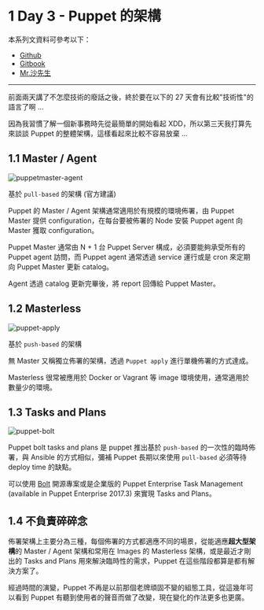 
# 1 Day 3 - Puppet 的架構

本系列文資料可參考以下：

- [Github](https://github.com/shazi7804/ops-puppet-30-days)
- [Gitbook](https://gitbook.com/book/shazi7804/puppet-manage-guide/details)
- [Mr.沙先生](https://shazi.info)

---

前面兩天講了不怎麼技術的廢話之後，終於要在以下的 27 天會有比較"技術性"的語言了啊 ...

因為我習慣了解一個新事務時先從最簡單的開始看起 XDD，所以第三天我打算先來談談 Puppet 的整體架構，這樣看起來比較不容易放棄 ...

## 1.1 Master / Agent

![puppetmaster-agent](../images/puppetmaster-agent.png)

基於 `pull-based` 的架構 (官方建議)

Puppet 的 Master / Agent 架構通常適用於有規模的環境佈署，由 Puppet Master 提供 configuration，在每台要被佈署的 Node 安裝 Puppet agent 向 Master 獲取 configuration。

Puppet Master 通常由 N + 1 台 Puppet Server 構成，必須要能夠承受所有的 Puppet agent 訪問，而 Puppet agent 通常透過 service 運行或是 cron 來定期向 Puppet Master 更新 catalog。

Agent 透過 catalog 更新完畢後，將 report 回傳給 Puppet Master。

## 1.2 Masterless

![puppet-apply](../images/puppet-apply.png)

基於 `push-based` 的架構

無 Master 又稱獨立佈署的架構，透過 `Puppet apply` 進行單機佈署的方式達成。

Masterless 很常被應用於 Docker or Vagrant 等 image 環境使用，通常適用於數量少的環境。

## 1.3 Tasks and Plans

![puppet-bolt](../images/puppet-bolt.png)

Puppet bolt tasks and plans 是 puppet 推出基於 `push-based` 的一次性的臨時佈署，與 Ansible 的方式相似，彌補 Puppet 長期以來使用 `pull-based` 必須等待 deploy time 的缺點。

可以使用 [Bolt](https://github.com/puppetlabs/bolt) 開源專案或是企業版的 Puppet Enterprise Task Management (available in Puppet Enterprise 2017.3) 來實現 Tasks and Plans。

## 1.4 不負責碎碎念

佈署架構上主要分為三種，每個佈署的方式都適應不同的場景，從能適應**超大型架構**的 Master / Agent 架構和常用在 Images 的 Masterless 架構，或是最近才剛出的 Tasks and Plans 用來解決臨時性的需求，Puppet 在這些階段都算是都有解決方案了。

經過時間的演變，Puppet 不再是以前那個老牌頑固不變的組態工具，從這幾年可以看到 Puppet 有聽到使用者的聲音而做了改變，現在變化的作法更多也更廣。

[puppet-tasks-and-plans]: https://puppet.com/blog/easily-automate-ad-hoc-work-new-puppet-tasks

